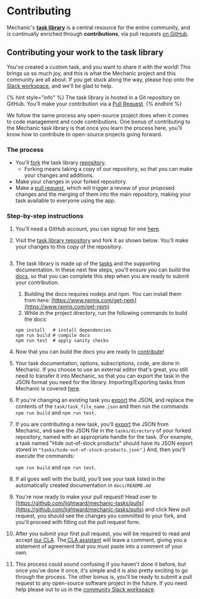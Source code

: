 # Contributing

Mechanic's [**task library**](./) is a central resource for the entire community, and is continually enriched through **contributions**, via pull requests [on GitHub](https://github.com/lightward/mechanic-tasks).

## Contributing your work to the task library

You've created a custom task, and you want to share it with the world! This brings us so much joy, and this is what the Mechanic project and this community are all about. If you get stuck along the way, please hop onto the [Slack workspace](https://join.slack.com/t/usemechanic/shared\_invite/zt-cq84nrs7-ggYbYTbf\~CrCjTg8nmHP2A), and we'll be glad to help.

{% hint style="info" %}
The task library is hosted in a Git repository on GitHub. You'll make your contribution via a [Pull Request](https://docs.github.com/en/github/collaborating-with-issues-and-pull-requests/about-pull-requests).
{% endhint %}

We follow the same process any open-source project does when it comes to code management and code contributions. One bonus of contributing to the Mechanic task library is that once you learn the process here, you'll know how to contribute to open-source projects going forward.

### The process

* You'll [fork](https://docs.github.com/en/github/getting-started-with-github/fork-a-repo) the task library [repository](https://github.com/lightward/mechanic-tasks).
  * Forking means taking a copy of our repository, so that you can make your changes and additions.
* Make your changes in your forked repository.
* Make a [pull request](https://docs.github.com/en/github/collaborating-with-issues-and-pull-requests/about-pull-requests), which will trigger a review of your proposed changes and the merging of them into the main repository, making your task available to everyone using the app.

### Step-by-step instructions

1. You'll need a GitHub account, you can signup for one [here](https://github.com/join).&#x20;
2.  Visit the [task library repository](https://github.com/lightward/mechanic-tasks) and fork it as shown below. You'll make your changes to this copy of the repository.

    <img src="../../.gitbook/assets/fork.gif" alt="" data-size="original">
3.  The task library is made up of the [tasks](https://github.com/lightward/mechanic-tasks/tree/master/tasks) and the supporting documentation. In these next few steps, you'll ensure you can build the [docs](https://github.com/lightward/mechanic-tasks/tree/master/docs), so that you can complete this step when you are ready to submit your contribution.

    1. Building the docs requires nodejs and npm. You can install them from here: [https://www.npmjs.com/get-npm](https://www.npmjs.com/get-npm)
    2. While in the project directory, run the following commands to build the docs:

    ```
    npm install   # install dependencies
    npm run build # compile docs
    npm run test  # apply sanity checks
    ```
4. Now that you can build the docs you are ready to [contribute](https://github.com/lightward/mechanic-tasks/blob/master/CONTRIBUTING.md)!
5. Your task documentation, options, subscriptions, code, are done in Mechanic. If you choose to use an external editor that's great, you still need to transfer it into Mechanic, so that you can export the task in the JSON format you need for the library. Importing/Exporting tasks from Mechanic is covered [here](../../core/tasks/import-and-export.md).
6. If you're changing an existing task you [export](https://github.com/lightward/mechanic-tasks/blob/master/CONTRIBUTING.md) the JSON, and replace the contents of the `task/task_file_name.json` and then run the commands `npm run build` and `npm run test.`
7.  If you are contributing a new task, you'll [export](../../core/tasks/import-and-export.md) the JSON from Mechanic, and save the JSON file in the `tasks/directory` of your forked repository, named with an appropriate handle for the task. (For example, a task named "Hide out-of-stock products" should have its JSON export stored in `"tasks/hide-out-of-stock-products.json"`.) And, then you'll execute the commands:

    `npm run build` and `npm run test`.
8. If all goes well with the build, you'll see your task listed in the automatically created documentation in `docs/README.md`
9. You're now ready to make your pull request! Head over to [https://github.com/lightward/mechanic-tasks/pulls](https://github.com/lightward/mechanic-tasks/pulls)  and click New pull request, you should see the changes you committed to your fork, and you'll proceed with filling out the pull request form.
10. After you submit your first pull request, you will be required to read and accept [our CLA](https://github.com/lightward/mechanic-tasks/blob/master/CLA.md). The[ CLA assistant](https://github.com/marketplace/actions/cla-assistant-lite) will leave a comment, giving you a statement of agreement that you must paste into a comment of your own.
11. This process could sound confusing if you haven't done it before, but once you've done it once, it's simple and it is also pretty exciting to go through the process.  The other bonus is, you'll be ready to submit a pull request to any open-source software project in the future. If you need help please out to us in the [community Slack workspace](https://slack.mechanic.dev/).

